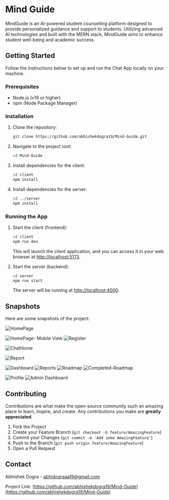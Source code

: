 # Mind Guide

MindGuide is an AI-powered student counselling platform designed to provide personalized guidance and support to students. Utilizing advanced AI technologies and built with the MERN stack, MindGuide aims to enhance student well-being and academic success.

## Getting Started

Follow the instructions below to set up and run the Chat App locally on your machine.

### Prerequisites

- Node.js (v16 or higher)
- npm (Node Package Manager)

### Installation

1. Clone the repository:

    ```bash
    git clone https://github.com/abhishekdogra19/Mind-Guide.git
    ```

2. Navigate to the project root:

    ```bash
    cd Mind-Guide
    ```

3. Install dependencies for the client:

    ```bash
    cd client
    npm install
    ```

4. Install dependencies for the server:

    ```bash
    cd ../server
    npm install
    ```

### Running the App

1. Start the client (frontend):

    ```bash
    cd client
    npm run dev
    ```

   This will launch the client application, and you can access it in your web browser at [http://localhost:5173](http://localhost:5173).

2. Start the server (backend):

    ```bash
    cd server
    npm run start
    ```

   The server will be running at [http://localhost:4000](http://localhost:4000).

## Snapshots

Here are some snapshots of the project:

![HomePage](https://res.cloudinary.com/abhicode/image/upload/v1721812257/Screenshot_8_mzr2wl.png)

![HomePage- Mobile View](https://res.cloudinary.com/abhicode/image/upload/v1721812618/Screenshot_22_lqqjkh.png)
![Register](https://res.cloudinary.com/abhicode/image/upload/v1721812239/Screenshot_10_vs7qbx.png)

![ChatHome](https://res.cloudinary.com/abhicode/image/upload/v1721812266/Screenshot_19_qdrojg.png)

![Report](https://res.cloudinary.com/abhicode/image/upload/v1721812497/Screenshot_20_r6fkvw.png)

![Dashboard](https://res.cloudinary.com/abhicode/image/upload/v1721812249/Screenshot_12_rntzuu.png)
![Reports](https://res.cloudinary.com/abhicode/image/upload/v1721812260/Screenshot_13_ltoj6x.png)
![Roadmap](https://res.cloudinary.com/abhicode/image/upload/v1721812258/Screenshot_16_tzhqiu.png)
![Completed-Roadmap](https://res.cloudinary.com/abhicode/image/upload/v1721812264/Screenshot_17_n0jrdo.png)

![Profile](https://res.cloudinary.com/abhicode/image/upload/v1721813152/Screenshot_24_myebpe.png)
![Admin Dashboard](https://res.cloudinary.com/abhicode/image/upload/v1721813144/Screenshot_25_a8ttz1.png)


## Contributing

Contributions are what make the open-source community such an amazing place to learn, inspire, and create. Any contributions you make are **greatly appreciated**.

1. Fork the Project
2. Create your Feature Branch (`git checkout -b feature/AmazingFeature`)
3. Commit your Changes (`git commit -m 'Add some AmazingFeature'`)
4. Push to the Branch (`git push origin feature/AmazingFeature`)
5. Open a Pull Request

## Contact

Abhishek Dogra - abhidograaa19@gmail.com

Project Link: [https://github.com/abhishekdogra19/Mind-Guide](https://github.com/abhishekdogra19/Mind-Guide)

